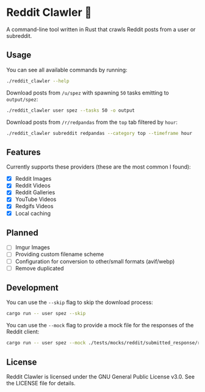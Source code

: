 # Reddit Clawler 🐾

A command-line tool written in Rust that crawls Reddit posts from a user or subreddit.

## Usage

You can see all available commands by running:

```sh
./reddit_clawler --help
```

Download posts from `/u/spez` with spawning `50` tasks emitting to `output/spez`:

```sh
./reddit_clawler user spez --tasks 50 -o output
```

Download posts from `/r/redpandas` from the `top` tab filtered by `hour`:

```sh
./reddit_clawler subreddit redpandas --category top --timeframe hour
```

## Features

Currently supports these providers (these are the most common I found):

- [x] Reddit Images
- [x] Reddit Videos
- [x] Reddit Galleries
- [x] YouTube Videos
- [x] Redgifs Videos
- [x] Local caching

## Planned

- [ ] Imgur Images
- [ ] Providing custom filename scheme
- [ ] Configuration for conversion to other/small formats (avif/webp)
- [ ] Remove duplicated

## Development

You can use the `--skip` flag to skip the download process:

```sh
cargo run -- user spez --skip
```

You can use the `--mock` flag to provide a mock file for the responses of the Reddit client:

```sh
cargo run -- user spez --mock ./tests/mocks/reddit/submitted_response/reddit_video.json
```

## License

Reddit Clawler is licensed under the GNU General Public License v3.0. See the LICENSE file for details.
